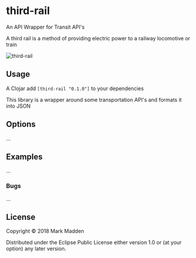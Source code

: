 # third-rail

An API Wrapper for Transit API's

A third rail is a method of providing electric power to a railway locomotive or train

![third-rail](https://cdn1.creativecirclemedia.com/liherald/original/1498679414_181d.jpg "Third Rail")

## Usage

A Clojar add `[third-rail "0.1.0"]` to your dependencies

This library is a wrapper around some transportation API's and formats it into JSON

## Options

...

## Examples

...

### Bugs

... 

## License

Copyright © 2018 Mark Madden

Distributed under the Eclipse Public License either version 1.0 or (at
your option) any later version.

